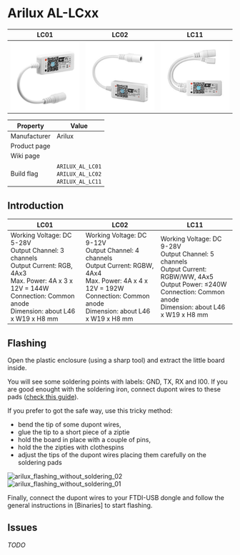 # Arilux AL-LCxx

|LC01|LC02|LC11|
|---|---|---|
|![Arilux AL-LC01](images/devices/arilux-al-lc01.jpg)|![Arilux AL-LC02](images/devices/arilux-al-lc02.jpg)|![Arilux AL-LC11](images/devices/arilux-al-lc11.jpg)|

|Property|Value|
|---|---|
|Manufacturer|Arilux|
|Product page||
|Wiki page||
|Build flag|`ARILUX_AL_LC01`<br>`ARILUX_AL_LC02`<br> `ARILUX_AL_LC11`|

## Introduction

|LC01|LC02|LC11|
|---|---|---|
|Working Voltage: DC 5-28V<br>Output Channel: 3 channels<br>Output Current: RGB, 4Ax3<br>Max. Power: 4A x 3 x 12V = 144W<br>Connection: Common anode<br>Dimension: about L46 x W19 x H8 mm|Working Voltage: DC 9-12V<br>Output Channel: 4 channels<br>Output Current: RGBW, 4Ax4<br>Max. Power: 4A x 4 x 12V = 192W<br>Connection: Common anode<br>Dimension: about L46 x W19 x H8 mm|Working Voltage: DC 9-28V<br>Output Channel: 5 channels<br>Output Current: RGBW/WW, 4Ax5<br>Output Power: ≤240W<br>Connection: Common anode<br>Dimension: about L46 x W19 x H8 mm|

## Flashing

Open the plastic enclosure (using a sharp tool) and extract the little board inside.

You will see some soldering points with labels: GND, TX, RX and I00. If you are good enought with the soldering iron, connect dupont wires to these pads ([check this guide](Hardware-Magic-Home-LED-Controller)). 

If you prefer to got the safe way, use this tricky method: 

* bend the tip of some dupont wires, 
* glue the tip to a short piece of a ziptie
* hold the board in place with a couple of pins,
* hold the the zipties with clothespins
* adjust the tips of the dupont wires placing them carefully on the soldering pads 

![arilux_flashing_without_soldering_02](https://user-images.githubusercontent.com/697599/42446451-915c1f64-8376-11e8-9ac7-4c797d6673ce.jpg)
![arilux_flashing_without_soldering_01](https://user-images.githubusercontent.com/697599/42446452-91df2972-8376-11e8-898b-d1014e15f9d8.jpg)


Finally, connect the dupont wires to your FTDI-USB dongle and follow the general instructions in [Binaries] to start flashing.


## Issues

*TODO*